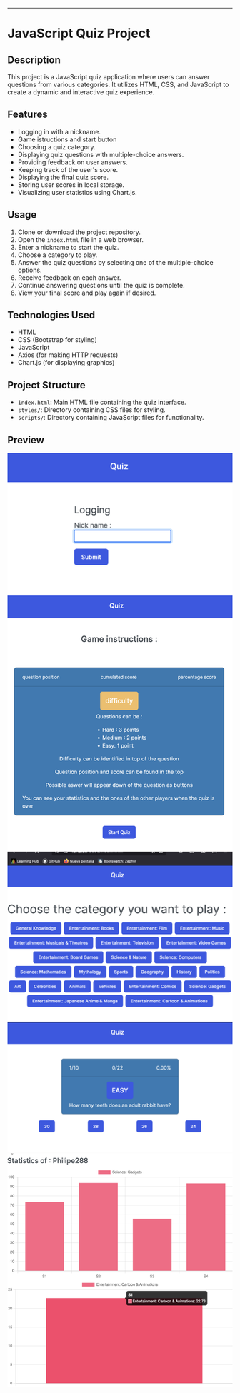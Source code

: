 
---
# JavaScript Quiz Project

## Description
This project is a JavaScript quiz application where users can answer questions from various categories. It utilizes HTML, CSS, and JavaScript to create a dynamic and interactive quiz experience.

## Features
- Logging in with a nickname.
- Game istructions and start button
- Choosing a quiz category.
- Displaying quiz questions with multiple-choice answers.
- Providing feedback on user answers.
- Keeping track of the user's score.
- Displaying the final quiz score.
- Storing user scores in local storage.
- Visualizing user statistics using Chart.js.

## Usage
1. Clone or download the project repository.
2. Open the `index.html` file in a web browser.
3. Enter a nickname to start the quiz.
4. Choose a category to play.
5. Answer the quiz questions by selecting one of the multiple-choice options.
6. Receive feedback on each answer.
7. Continue answering questions until the quiz is complete.
8. View your final score and play again if desired.

## Technologies Used
- HTML
- CSS (Bootstrap for styling)
- JavaScript
- Axios (for making HTTP requests)
- Chart.js (for displaying graphics)

## Project Structure
- `index.html`: Main HTML file containing the quiz interface.
- `styles/`: Directory containing CSS files for styling.
- `scripts/`: Directory containing JavaScript files for functionality.

## Preview
![chuck](./img/screenshot1.png)
![chuck](./img/screenshot2.png)
![chuck](./img/screenshot3.png)
![chuck](./img/screenshot4.png)
![chuck](./img/screenshot5.png)

